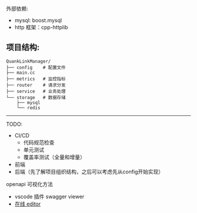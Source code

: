 外部依赖:
- mysql: boost.mysql
- http 框架：cpp-httplib


## 项目结构:
```
QuankLinkManager/
├── config    # 配置文件
├── main.cc
├── metrics   # 监控指标
├── router    # 请求分发
├── service   # 业务处理
└── storage   # 数据存储
    ├── mysql
    └── redis
```


---

TODO:
- CI/CD
  - 代码规范检查
  - 单元测试
  - 覆盖率测试（全量和增量）
- 前端
- 后端（先了解项目组织结构，之后可以考虑先从config开始实现）

openapi 可视化方法
- vscode 插件 swagger viewer
- [在线 editor](https://editor.swagger.io/)


